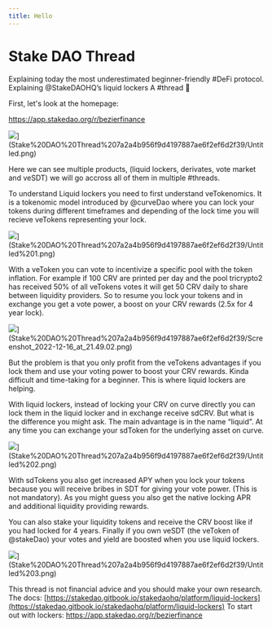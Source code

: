 ```yaml
---
title: Hello
---
```

Stake DAO Thread
================

Explaining today the most underestimated beginner-friendly #DeFi protocol. Explaining @StakeDAOHQ’s liquid lockers A #thread 🧵

First, let's look at the homepage:

https://app.stakedao.org/r/bezierfinance

![](Stake%20DAO%20Thread%207a2a4b956f9d4197887ae6f2ef6d2f39/Untitled.png)](Stake%20DAO%20Thread%207a2a4b956f9d4197887ae6f2ef6d2f39/Untitled.png)

Here we can see multiple products, (liquid lockers, derivates, vote market and veSDT) we will go accross all of them in multiple #threads.

To understand Liquid lockers you need to first understand veTokenomics. It is a tokenomic model introduced by @curveDao where you can lock your tokens during different timeframes and depending of the lock time you will recieve veTokens representing your lock.

![](Stake%20DAO%20Thread%207a2a4b956f9d4197887ae6f2ef6d2f39/Untitled%201.png)](Stake%20DAO%20Thread%207a2a4b956f9d4197887ae6f2ef6d2f39/Untitled%201.png)

With a veToken you can vote to incentivize a specific pool with the token inflation. For example if 100 CRV are printed per day and the pool tricrypto2 has received 50% of all veTokens votes it will get 50 CRV daily to share between liquidity providers. So to resume you lock your tokens and in exchange you get a vote power, a boost on your CRV rewards (2.5x for 4 year lock).

![](Stake%20DAO%20Thread%207a2a4b956f9d4197887ae6f2ef6d2f39/Screenshot_2022-12-16_at_21.49.02.png)](Stake%20DAO%20Thread%207a2a4b956f9d4197887ae6f2ef6d2f39/Screenshot_2022-12-16_at_21.49.02.png)

But the problem is that you only profit from the veTokens advantages if you lock them and use your voting power to boost your CRV rewards. Kinda difficult and time-taking for a beginner. This is where liquid lockers are helping.

With liquid lockers, instead of locking your CRV on curve directly you can lock them in the liquid locker and in exchange receive sdCRV. But what is the difference you might ask. The main advantage is in the name “liquid”. At any time you can exchange your sdToken for the underlying asset on curve.

![](Stake%20DAO%20Thread%207a2a4b956f9d4197887ae6f2ef6d2f39/Untitled%202.png)](Stake%20DAO%20Thread%207a2a4b956f9d4197887ae6f2ef6d2f39/Untitled%202.png)

With sdTokens you also get increased APY when you lock your tokens because you will receive bribes in SDT for giving your vote power. (This is not mandatory). As you might guess you also get the native locking APR and additional liquidity providing rewards.

You can also stake your liquidity tokens and receive the CRV boost like if you had locked for 4 years. Finally if you own veSDT (the veToken of @stakeDao) your votes and yield are boosted when you use liquid lockers.

![](Stake%20DAO%20Thread%207a2a4b956f9d4197887ae6f2ef6d2f39/Untitled%203.png)](Stake%20DAO%20Thread%207a2a4b956f9d4197887ae6f2ef6d2f39/Untitled%203.png)

This thread is not financial advice and you should make your own research. The docs: [https://stakedao.gitbook.io/stakedaohq/platform/liquid-lockers](https://stakedao.gitbook.io/stakedaohq/platform/liquid-lockers) To start out with lockers: https://app.stakedao.org/r/bezierfinance
